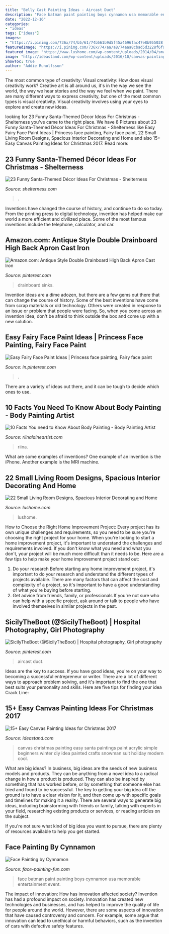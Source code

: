 ```yaml
---
title: "Belly Cast Painting Ideas - Aircast Duct"
description: "Face batman paint painting boys cynnamon usa memorable entertainment event"
date: "2022-12-16"
categories:
- "ideas"
tags: ["ideas"]
images:
- "https://i.pinimg.com/736x/74/b5/61/74b561b9d5f45a4696fac47e8b955038.jpg"
featuredImage: "https://i.pinimg.com/736x/74/aa/a8/74aaa8cbad5d3228f6fa2456651e1a50.jpg"
featured_image: "https://www.lushome.com/wp-content/uploads/2014/04/small-living-room-designs-interior-decorating-ideas-13.jpg"
image: "http://ideastand.com/wp-content/uploads/2016/10/canvas-paintings/8-canvas-paintings-for-christmas.jpg"
ShowToc: true
author: "Addie Runolfsson"
---
```



The most common type of creativity: Visual creativity: How does visual creativity work?
Creative art is all around us, it's in the way we see the world, the way we hear stories and the way we feel when we paint. There are many different ways to express creativity, but one of the most common types is visual creativity. Visual creativity involves using your eyes to explore and create new ideas.

	

		
looking for 23 Funny Santa-Themed Décor Ideas For Christmas - Shelterness you've came to the right place. We have 8 Pictures about 23 Funny Santa-Themed Décor Ideas For Christmas - Shelterness like Easy Fairy Face Paint Ideas | Princess face painting, Fairy face paint, 22 Small Living Room Designs, Spacious Interior Decorating and Home and also 15+ Easy Canvas Painting Ideas for Christmas 2017. Read more:
		
    
## 23 Funny Santa-Themed Décor Ideas For Christmas - Shelterness

<img loading=lazy src="https://i.shelterness.com/2016/12/05-Santa-belly-ornament-wood-craft.jpg" onerror="this.onerror=null;this.src='https://tse3.mm.bing.net/th?id=OIP.GgDyT7yCRPd1L6Pd5Y7j5QHaK8&amp;pid=15.1';" alt="23 Funny Santa-Themed Décor Ideas For Christmas - Shelterness">

_Source: shelterness.com_

>. 

	

Inventions have changed the course of history, and continue to do so today. From the printing press to digital technology, invention has helped make our world a more efficient and civilized place. Some of the most famous inventions include the telephone, calculator, and car.

    
## Amazon.com: Antique Style Double Drainboard High Back Apron Cast Iron

<img loading=lazy src="https://i.pinimg.com/736x/74/b5/61/74b561b9d5f45a4696fac47e8b955038.jpg" onerror="this.onerror=null;this.src='https://tse3.mm.bing.net/th?id=OIP.eKAYsRQF9n3oCGbKPDaLXgAAAA&amp;pid=15.1';" alt="Amazon.com: Antique Style Double Drainboard High Back Apron Cast Iron">

_Source: pinterest.com_

>drainboard sinks. 

	

Invention ideas are a dime adozen, but there are a few gems out there that can change the course of history. Some of the best inventions have come from scrap materials or old technology. Others were created in response to an issue or problem that people were facing. So, when you come across an invention idea, don't be afraid to think outside the box and come up with a new solution.

    
## Easy Fairy Face Paint Ideas | Princess Face Painting, Fairy Face Paint

<img loading=lazy src="https://i.pinimg.com/736x/74/aa/a8/74aaa8cbad5d3228f6fa2456651e1a50.jpg" onerror="this.onerror=null;this.src='https://tse3.mm.bing.net/th?id=OIP.lngHFgPqyk0WSLtwDCISiQHaLA&amp;pid=15.1';" alt="Easy Fairy Face Paint Ideas | Princess face painting, Fairy face paint">

_Source: in.pinterest.com_

>. 

	

There are a variety of ideas out there, and it can be tough to decide which ones to use.

    
## 10 Facts You Need To Know About Body Painting - Body Painting Artist

<img loading=lazy src="http://www.riinalaineartist.com/uploads/2/2/7/7/22776048/diana-floral-1-web_orig.jpg" onerror="this.onerror=null;this.src='https://tse4.mm.bing.net/th?id=OIP.673Jnb5NKKOHXYOZWRdcmQHaLH&amp;pid=15.1';" alt="10 Facts You need to Know About Body Painting - Body Painting Artist">

_Source: riinalaineartist.com_

>riina. 

	

What are some examples of inventions?
One example of an invention is the iPhone. Another example is the MRI machine.

    
## 22 Small Living Room Designs, Spacious Interior Decorating And Home

<img loading=lazy src="https://www.lushome.com/wp-content/uploads/2014/04/small-living-room-designs-interior-decorating-ideas-13.jpg" onerror="this.onerror=null;this.src='https://tse3.mm.bing.net/th?id=OIP.ksedovhM0BE1vXrOkKO6XQHaFl&amp;pid=15.1';" alt="22 Small Living Room Designs, Spacious Interior Decorating and Home">

_Source: lushome.com_

>lushome. 

	

How to Choose the Right Home Improvement Project: Every project has its own unique challenges and requirements, so you need to be sure you're choosing the right project for your home.
When you're looking to start a home improvement project, it's important to understand the challenges and requirements involved. If you don't know what you need and what you don't, your project will be much more difficult than it needs to be. Here are a few tips to help make your home improvement project stand out:
1. Do your research
Before starting any home improvement project, it's important to do your research and understand the different types of projects available. There are many factors that can affect the cost and complexity of a project, so it's important to have a good understanding of what you're buying before starting.
2. Get advice from friends, family, or professionals
If you're not sure who can help with a specific project, ask around or talk to people who have involved themselves in similar projects in the past.

    
## SicilyTheBoot (@SicilyTheBoot) | Hospital Photography, Girl Photography

<img loading=lazy src="https://i.pinimg.com/736x/88/f2/59/88f2597964c50c45088f03905dcc0822--air-cast-duct-tape.jpg" onerror="this.onerror=null;this.src='https://tse1.mm.bing.net/th?id=OIP.L4CtAHTfJMZxu0Fkzt63ywHaNG&amp;pid=15.1';" alt="SicilyTheBoot (@SicilyTheBoot) | Hospital photography, Girl photography">

_Source: pinterest.com_

>aircast duct. 

	

Ideas are the key to success. If you have good ideas, you're on your way to becoming a successful entrepreneur or writer. There are a lot of different ways to approach problem solving, and it's important to find the one that best suits your personality and skills. Here are five tips for finding your idea Crack Line:

    
## 15+ Easy Canvas Painting Ideas For Christmas 2017

<img loading=lazy src="http://ideastand.com/wp-content/uploads/2016/10/canvas-paintings/8-canvas-paintings-for-christmas.jpg" onerror="this.onerror=null;this.src='https://tse1.mm.bing.net/th?id=OIP.mr8D0lK42Zw9XuO3udJMUwHaJM&amp;pid=15.1';" alt="15+ Easy Canvas Painting Ideas for Christmas 2017">

_Source: ideastand.com_

>canvas christmas painting easy santa paintings paint acrylic simple beginners winter diy idea painted crafts snowman suit holiday modern cool. 

	

What are big ideas?
In business, big ideas are the seeds of new business models and products. They can be anything from a novel idea to a radical change in how a product is produced. They can also be inspired by something that has worked before, or by something that someone else has tried and found to be successful. 
The key to getting your big idea off the ground is to have a clear vision for it, and then come up with specific goals and timelines for making it a reality. There are several ways to generate big ideas, including brainstorming with friends or family, talking with experts in your field, researching existing products or services, or reading articles on the subject. 

If you're not sure what kind of big idea you want to pursue, there are plenty of resources available to help you get started.

    
## Face Painting By Cynnamon

<img loading=lazy src="http://www.face-painting-fun.com/images/face-painting-by-cynnamon-21702674.jpg" onerror="this.onerror=null;this.src='https://tse1.mm.bing.net/th?id=OIP.RxoNLyOktsIrv0bYodiifAHaLI&amp;pid=15.1';" alt="Face Painting by Cynnamon">

_Source: face-painting-fun.com_

>face batman paint painting boys cynnamon usa memorable entertainment event. 

	

The impact of innovation: How has innovation affected society?
Invention has had a profound impact on society. Innovation has created new technologies and businesses, and has helped to improve the quality of life for people around the world. However, there are some aspects of innovation that have caused controversy and concern. For example, some argue that innovation can lead to unethical or harmful behaviors, such as the invention of cars with defective safety features.

